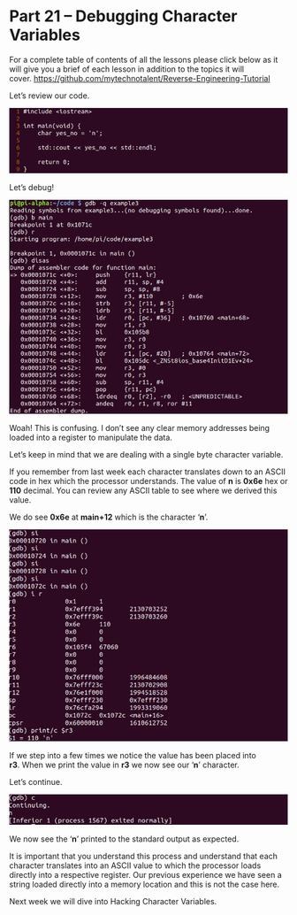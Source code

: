 # Part 21 – Debugging Character Variables

For a complete table of contents of all the lessons please click below as it will give you a brief of each lesson in addition to the topics it will cover.&nbsp;https://github.com/mytechnotalent/Reverse-Engineering-Tutorial

Let’s review our code.

<div class="slate-resizable-image-embed slate-image-embed__resize-full-width"><img src="/imgs/1520147096734.jpg"/></div>

Let’s debug!

<div class="slate-resizable-image-embed slate-image-embed__resize-full-width"><img src="/imgs/1520229910793.jpg"/></div>

Woah!&nbsp;This is confusing.&nbsp;I don’t see any clear memory addresses being loaded into a register to manipulate the data.&nbsp;

Let’s keep in mind that we are dealing with a single byte character variable.&nbsp;

If you remember from last week each character translates down to an ASCII code in hex which the processor understands.&nbsp;The value of __n__ is __0x6e__ hex or __110__ decimal.&nbsp;You can review any ASCII table to see where we derived this value.

We do see __0x6e__ at __main+12__ which is the character ‘__n__’.&nbsp;&nbsp;

<div class="slate-resizable-image-embed slate-image-embed__resize-full-width"><img src="/imgs/1520209360741.jpg"/></div>

If we step into a few times we notice the value has been placed into __r3__.&nbsp;When we print the value in __r3__ we now see our ‘__n__’ character.

Let’s continue.

<div class="slate-resizable-image-embed slate-image-embed__resize-full-width"><img src="/imgs/1520149197565.jpg"/></div>

We now see the ‘__n__’ printed to the standard output as expected.

It is important that you understand this process and understand that each character translates into an ASCII value to which the processor loads directly into a respective register.&nbsp;Our previous experience we have seen a string loaded directly into a memory location and this is not the case here.

Next week we will dive into Hacking Character Variables.